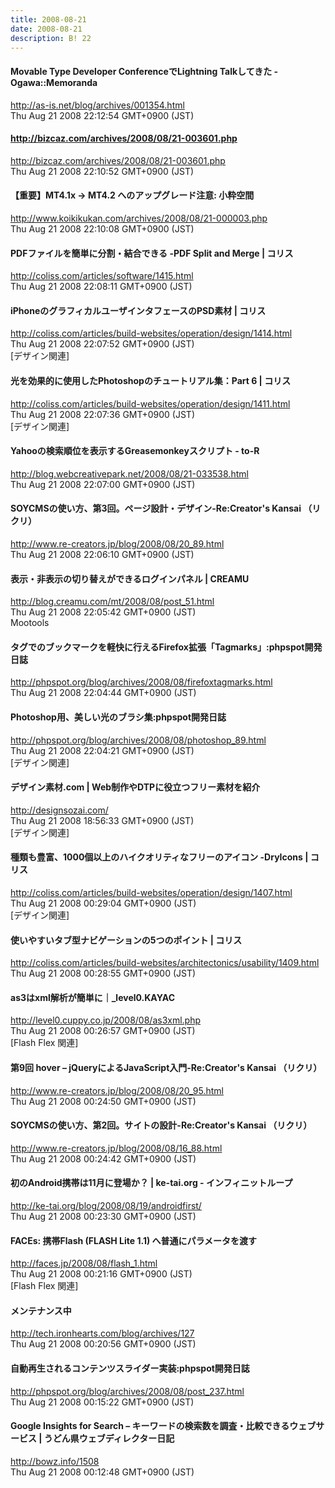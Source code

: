 ```yaml
---
title: 2008-08-21
date: 2008-08-21
description: B! 22
---
```


#### Movable Type Developer ConferenceでLightning Talkしてきた - Ogawa::Memoranda
http://as-is.net/blog/archives/001354.html<br>
Thu Aug 21 2008 22:12:54 GMT+0900 (JST)<br>


#### http://bizcaz.com/archives/2008/08/21-003601.php
http://bizcaz.com/archives/2008/08/21-003601.php<br>
Thu Aug 21 2008 22:10:52 GMT+0900 (JST)<br>


#### 【重要】MT4.1x → MT4.2 へのアップグレード注意: 小粋空間
http://www.koikikukan.com/archives/2008/08/21-000003.php<br>
Thu Aug 21 2008 22:10:08 GMT+0900 (JST)<br>


####   PDFファイルを簡単に分割・結合できる -PDF Split and Merge | コリス
http://coliss.com/articles/software/1415.html<br>
Thu Aug 21 2008 22:08:11 GMT+0900 (JST)<br>


####   iPhoneのグラフィカルユーザインタフェースのPSD素材 | コリス
http://coliss.com/articles/build-websites/operation/design/1414.html<br>
Thu Aug 21 2008 22:07:52 GMT+0900 (JST)<br>
[デザイン関連]


####   光を効果的に使用したPhotoshopのチュートリアル集：Part 6 | コリス
http://coliss.com/articles/build-websites/operation/design/1411.html<br>
Thu Aug 21 2008 22:07:36 GMT+0900 (JST)<br>
[デザイン関連]


#### Yahooの検索順位を表示するGreasemonkeyスクリプト - to-R
http://blog.webcreativepark.net/2008/08/21-033538.html<br>
Thu Aug 21 2008 22:07:00 GMT+0900 (JST)<br>


####   SOYCMSの使い方、第3回。ページ設計・デザイン-Re:Creator's Kansai （リクリ）
http://www.re-creators.jp/blog/2008/08/20_89.html<br>
Thu Aug 21 2008 22:06:10 GMT+0900 (JST)<br>


#### 表示・非表示の切り替えができるログインパネル | CREAMU
http://blog.creamu.com/mt/2008/08/post_51.html<br>
Thu Aug 21 2008 22:05:42 GMT+0900 (JST)<br>
Mootools


#### タグでのブックマークを軽快に行えるFirefox拡張「Tagmarks」:phpspot開発日誌
http://phpspot.org/blog/archives/2008/08/firefoxtagmarks.html<br>
Thu Aug 21 2008 22:04:44 GMT+0900 (JST)<br>


#### Photoshop用、美しい光のブラシ集:phpspot開発日誌
http://phpspot.org/blog/archives/2008/08/photoshop_89.html<br>
Thu Aug 21 2008 22:04:21 GMT+0900 (JST)<br>
[デザイン関連]


#### デザイン素材.com | Web制作やDTPに役立つフリー素材を紹介
http://designsozai.com/<br>
Thu Aug 21 2008 18:56:33 GMT+0900 (JST)<br>
[デザイン関連]


####   種類も豊富、1000個以上のハイクオリティなフリーのアイコン -DryIcons | コリス
http://coliss.com/articles/build-websites/operation/design/1407.html<br>
Thu Aug 21 2008 00:29:04 GMT+0900 (JST)<br>
[デザイン関連]


####   使いやすいタブ型ナビゲーションの5つのポイント | コリス
http://coliss.com/articles/build-websites/architectonics/usability/1409.html<br>
Thu Aug 21 2008 00:28:55 GMT+0900 (JST)<br>


#### as3はxml解析が簡単に｜_level0.KAYAC
http://level0.cuppy.co.jp/2008/08/as3xml.php<br>
Thu Aug 21 2008 00:26:57 GMT+0900 (JST)<br>
[Flash Flex 関連]


####   第9回 hover – jQueryによるJavaScript入門-Re:Creator's Kansai （リクリ）
http://www.re-creators.jp/blog/2008/08/20_95.html<br>
Thu Aug 21 2008 00:24:50 GMT+0900 (JST)<br>


####   SOYCMSの使い方、第2回。サイトの設計-Re:Creator's Kansai （リクリ）
http://www.re-creators.jp/blog/2008/08/16_88.html<br>
Thu Aug 21 2008 00:24:42 GMT+0900 (JST)<br>


#### 初のAndroid携帯は11月に登場か？ | ke-tai.org - インフィニットループ
http://ke-tai.org/blog/2008/08/19/androidfirst/<br>
Thu Aug 21 2008 00:23:30 GMT+0900 (JST)<br>


#### FACEs: 携帯Flash (FLASH Lite 1.1) へ普通にパラメータを渡す
http://faces.jp/2008/08/flash_1.html<br>
Thu Aug 21 2008 00:21:16 GMT+0900 (JST)<br>
[Flash Flex 関連]


#### メンテナンス中
http://tech.ironhearts.com/blog/archives/127<br>
Thu Aug 21 2008 00:20:56 GMT+0900 (JST)<br>


#### 自動再生されるコンテンツスライダー実装:phpspot開発日誌
http://phpspot.org/blog/archives/2008/08/post_237.html<br>
Thu Aug 21 2008 00:15:22 GMT+0900 (JST)<br>


####   Google Insights for Search – キーワードの検索数を調査・比較できるウェブサービス | うどん県ウェブディレクター日記
http://bowz.info/1508<br>
Thu Aug 21 2008 00:12:48 GMT+0900 (JST)<br>


